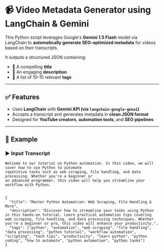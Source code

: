 # 📹 Video Metadata Generator using LangChain & Gemini

This Python script leverages Google's **Gemini 1.5 Flash** model via LangChain to **automatically generate SEO-optimized metadata** for videos based on their transcripts.

It outputs a structured JSON containing:
- 📌 A compelling **title**
- 📝 An engaging **description**
- 🔖 A list of 10–15 relevant **tags**

---

## ✅ Features

- Uses **LangChain** with **Gemini API (via `langchain-google-genai`)**
- Accepts a transcript and generates metadata in **clean JSON format**
- Designed for **YouTube creators**, **automation tools**, and **SEO pipelines**

---

## 🧪 Example

### ▶️ Input Transcript
```text
Welcome to our tutorial on Python automation. In this video, we will cover how to use Python to automate 
repetitive tasks such as web scraping, file handling, and data processing. Whether you're a beginner or 
an advanced programmer, this video will help you streamline your workflow with Python.


{
  "title": "Master Python Automation: Web Scraping, File Handling & More",
  "description": "Discover how to streamline your tasks using Python in this hands-on tutorial. Learn practical automation tips covering web scraping, file handling, and data processing techniques. Whether you're a beginner or pro, this video will enhance your productivity.",
  "tags": ["python", "automation", "web scraping", "file handling", "data processing", "python tutorial", "workflow automation", "scripting", "tech tips", "productivity", "learn python", "python coding", "how to automate", "python automation", "python tasks"]
}
